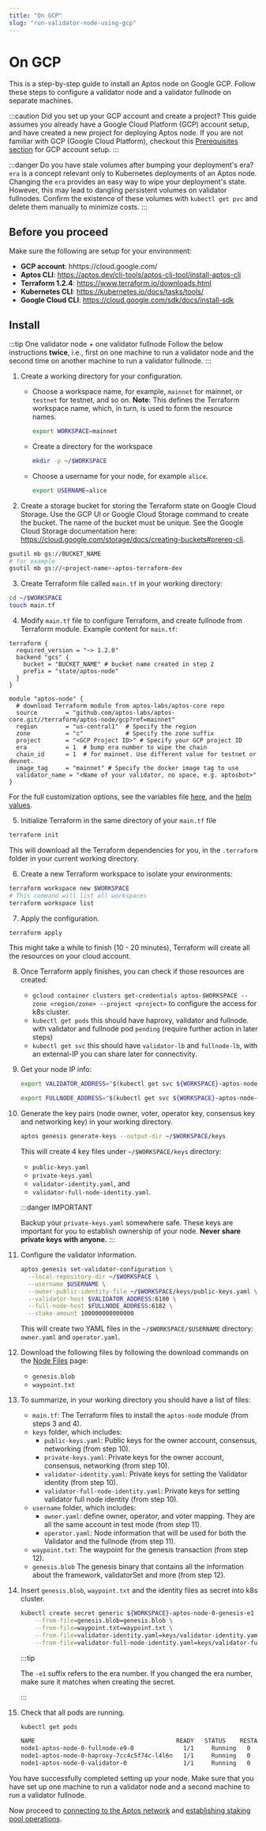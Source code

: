 ```yaml
---
title: "On GCP"
slug: "run-validator-node-using-gcp"
---
```


# On GCP

This is a step-by-step guide to install an Aptos node on Google GCP. Follow these steps to configure a validator node and a validator fullnode on separate machines. 

:::caution Did you set up your GCP account and create a project?
This guide assumes you already have a Google Cloud Platform (GCP) account setup, and have created a new project for deploying Aptos node. If you are not familiar with GCP (Google Cloud Platform), checkout this [Prerequisites section](https://aptos.dev/tutorials/run-a-fullnode-on-gcp#prerequisites) for GCP account setup.
:::

:::danger Do you have stale volumes after bumping your deployment's era?
`era` is a concept relevant only to Kubernetes deployments of an Aptos node. Changing the `era` provides an easy way to wipe your deployment's state. However, this may lead to dangling persistent volumes on validator fullnodes. Confirm the existence of these volumes with `kubectl get pvc` and delete them manually to minimize costs.
:::

## Before you proceed

Make sure the following are setup for your environment:
  - **GCP account**: hhttps://cloud.google.com/
  - **Aptos CLI**: https://aptos.dev/cli-tools/aptos-cli-tool/install-aptos-cli
  - **Terraform 1.2.4**: https://www.terraform.io/downloads.html
  - **Kubernetes CLI**: https://kubernetes.io/docs/tasks/tools/
  - **Google Cloud CLI**: https://cloud.google.com/sdk/docs/install-sdk

## Install

:::tip One validator node + one validator fullnode
Follow the below instructions **twice**, i.e., first on one machine to run a validator node and the second time on another machine to run a validator fullnode. 
:::

1. Create a working directory for your configuration.

    * Choose a workspace name, for example, `mainnet` for mainnet, or `testnet` for testnet, and so on. **Note**: This defines the Terraform workspace name, which, in turn, is used to form the resource names.
      ```bash
      export WORKSPACE=mainnet
      ```

    * Create a directory for the workspace
      ```bash
      mkdir -p ~/$WORKSPACE
      ```

    * Choose a username for your node, for example `alice`.

      ```bash
      export USERNAME=alice
      ```

2. Create a storage bucket for storing the Terraform state on Google Cloud Storage.  Use the GCP UI or Google Cloud Storage command to create the bucket.  The name of the bucket must be unique. See the Google Cloud Storage documentation here: https://cloud.google.com/storage/docs/creating-buckets#prereq-cli.

  ```bash
  gsutil mb gs://BUCKET_NAME
  # for example
  gsutil mb gs://<project-name>-aptos-terraform-dev
  ```

3. Create Terraform file called `main.tf` in your working directory:
  ```bash
  cd ~/$WORKSPACE
  touch main.tf
  ```

4. Modify `main.tf` file to configure Terraform, and create fullnode from Terraform module. Example content for `main.tf`:
  ```
  terraform {
    required_version = "~> 1.2.0"
    backend "gcs" {
      bucket = "BUCKET_NAME" # bucket name created in step 2
      prefix = "state/aptos-node"
    }
  }

  module "aptos-node" {
    # download Terraform module from aptos-labs/aptos-core repo
    source        = "github.com/aptos-labs/aptos-core.git//terraform/aptos-node/gcp?ref=mainnet"
    region        = "us-central1"  # Specify the region
    zone          = "c"            # Specify the zone suffix
    project       = "<GCP Project ID>" # Specify your GCP project ID
    era           = 1  # bump era number to wipe the chain
    chain_id      = 1  # for mainnet. Use different value for testnet or devnet.
    image_tag     = "mainnet" # Specify the docker image tag to use
    validator_name = "<Name of your validator, no space, e.g. aptosbot>"
  }
  ```

  For the full customization options, see the variables file [here](https://github.com/aptos-labs/aptos-core/blob/main/terraform/aptos-node/gcp/variables.tf), and the [helm values](https://github.com/aptos-labs/aptos-core/blob/main/terraform/helm/aptos-node/values.yaml).

5. Initialize Terraform in the same directory of your `main.tf` file
  ```bash
  terraform init
  ```
This will download all the Terraform dependencies for you, in the `.terraform` folder in your current working directory.

6. Create a new Terraform workspace to isolate your environments:
  ```bash
  terraform workspace new $WORKSPACE
  # This command will list all workspaces
  terraform workspace list
  ```

7. Apply the configuration.

  ```bash
  terraform apply
  ```

  This might take a while to finish (10 - 20 minutes), Terraform will create all the resources on your cloud account. 

8. Once Terraform apply finishes, you can check if those resources are created:

    - `gcloud container clusters get-credentials aptos-$WORKSPACE --zone <region/zone> --project <project>` to configure the access for k8s cluster.
    - `kubectl get pods` this should have haproxy, validator and fullnode. with validator and fullnode pod `pending` (require further action in later steps)
    - `kubectl get svc` this should have `validator-lb` and `fullnode-lb`, with an external-IP you can share later for connectivity.

9. Get your node IP info:

    ```bash
    export VALIDATOR_ADDRESS="$(kubectl get svc ${WORKSPACE}-aptos-node-0-validator-lb --output jsonpath='{.status.loadBalancer.ingress[0].ip}')"

    export FULLNODE_ADDRESS="$(kubectl get svc ${WORKSPACE}-aptos-node-0-fullnode-lb --output jsonpath='{.status.loadBalancer.ingress[0].ip}')"
    ```

10. Generate the key pairs (node owner, voter, operator key, consensus key and networking key) in your working directory.

    ```bash
    aptos genesis generate-keys --output-dir ~/$WORKSPACE/keys
    ```

    This will create 4 key files under `~/$WORKSPACE/keys` directory: 
      - `public-keys.yaml`
      - `private-keys.yaml`
      - `validator-identity.yaml`, and
      - `validator-full-node-identity.yaml`.
      
      :::danger IMPORTANT

       Backup your `private-keys.yaml` somewhere safe. These keys are important for you to establish ownership of your node. **Never share private keys with anyone.**
      :::

11. Configure the validator information. 

    ```bash
    aptos genesis set-validator-configuration \
      --local-repository-dir ~/$WORKSPACE \
      --username $USERNAME \
      --owner-public-identity-file ~/$WORKSPACE/keys/public-keys.yaml \
      --validator-host $VALIDATOR_ADDRESS:6180 \
      --full-node-host $FULLNODE_ADDRESS:6182 \
      --stake-amount 100000000000000

    ```

    This will create two YAML files in the `~/$WORKSPACE/$USERNAME` directory: `owner.yaml` and `operator.yaml`. 

12. Download the following files by following the download commands on the [Node Files](/nodes/node-files-all-networks/node-files.md) page:
    - `genesis.blob`
    - `waypoint.txt`

13. To summarize, in your working directory you should have a list of files:
    - `main.tf`: The Terraform files to install the `aptos-node` module (from steps 3 and 4).
    - `keys` folder, which includes:
      - `public-keys.yaml`: Public keys for the owner account, consensus, networking (from step 10).
      - `private-keys.yaml`: Private keys for the owner account, consensus, networking (from step 10).
      - `validator-identity.yaml`: Private keys for setting the Validator identity (from step 10).
      - `validator-full-node-identity.yaml`: Private keys for setting validator full node identity (from step 10).
    - `username` folder, which includes: 
      - `owner.yaml`: define owner, operator, and voter mapping. They are all the same account in test mode (from step 11).
      - `operator.yaml`: Node information that will be used for both the Validator and the fullnode (from step 11). 
    - `waypoint.txt`: The waypoint for the genesis transaction (from step 12).
    - `genesis.blob` The genesis binary that contains all the information about the framework, validatorSet and more (from step 12).

14. Insert `genesis.blob`, `waypoint.txt` and the identity files as secret into k8s cluster.

    ```bash
    kubectl create secret generic ${WORKSPACE}-aptos-node-0-genesis-e1 \
        --from-file=genesis.blob=genesis.blob \
        --from-file=waypoint.txt=waypoint.txt \
        --from-file=validator-identity.yaml=keys/validator-identity.yaml \
        --from-file=validator-full-node-identity.yaml=keys/validator-full-node-identity.yaml
    ```

    :::tip
    
    The `-e1` suffix refers to the era number. If you changed the era number, make sure it matches when creating the secret.

    :::

15. Check that all pods are running.

    ```bash
    kubectl get pods

    NAME                                        READY   STATUS    RESTARTS   AGE
    node1-aptos-node-0-fullnode-e9-0              1/1     Running   0          4h31m
    node1-aptos-node-0-haproxy-7cc4c5f74c-l4l6n   1/1     Running   0          4h40m
    node1-aptos-node-0-validator-0                1/1     Running   0          4h30m
    ```

You have successfully completed setting up your node. Make sure that you have set up one machine to run a validator node and a second machine to run a validator fullnode.

Now proceed to [connecting to the Aptos network](../connect-to-aptos-network.md) and [establishing staking pool operations](../staking-pool-operations.md).
